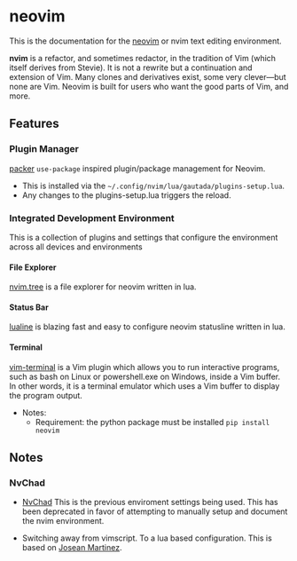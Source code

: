 # neovim

This is the documentation for the [neovim](https://neovim.io) or nvim text editing environment.

**nvim** is a refactor, and sometimes redactor, in the tradition of Vim (which itself derives from Stevie). It is not a rewrite but a continuation and extension of Vim. Many clones and derivatives exist, some very clever—but none are Vim. Neovim is built for users who want the good parts of Vim, and more.

## Features

### Plugin Manager

[packer](https://github.com/wbthomason/packer.nvim) `use-package` inspired plugin/package management for Neovim.

- This is installed via the `~/.config/nvim/lua/gautada/plugins-setup.lua`.
- Any changes to the plugins-setup.lua triggers the reload.

### Integrated Development Environment

This is a collection of plugins and settings that configure the environment 
across all devices and environments

#### File Explorer

[nvim.tree](https://github.com/nvim-tree/nvim-tree.lua) is a file explorer for
neovim written in lua.

#### Status Bar


[lualine](https://github.com/nvim-lualine/lualine.nvim) is blazing fast and 
easy to configure neovim statusline written in lua.


#### Terminal

[vim-terminal](https://github.com/tc50cal/vim-terminal) is a Vim plugin which 
allows you to run interactive programs, such as bash on Linux or 
powershell.exe on Windows, inside a Vim buffer. In other words, it is a 
terminal emulator which uses a Vim buffer to display the program output.

- Notes:
  - Requirement: the python package must be installed `pip install neovim`

## Notes

### NvChad

- [NvChad](https://github.com/NvChad/NvChad) This is the previous enviroment 
settings being used.  This has been deprecated in favor of attempting to 
manually setup and document the nvim environment.

- Switching away from vimscript. To a lua based configuration. This is based
on [Josean Martinez](https://github.com/josean-dev/dev-environment-files).
